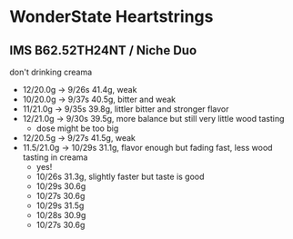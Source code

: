# WonderState Heartstrings

## IMS B62.52TH24NT / Niche Duo

don't drinking creama

- 12/20.0g -> 9/26s 41.4g, weak
- 10/20.0g -> 9/37s 40.5g, bitter and weak
- 11/21.0g -> 9/35s 39.8g, littler bitter and stronger flavor
- 12/21.0g -> 9/30s 39.5g, more balance but still very little wood tasting
  - dose might be too big
- 12/20.5g -> 9/27s 41.5g, weak
- 11.5/21.0g -> 10/29s 31.1g, flavor enough but fading fast, less wood tasting in creama
  - yes!
  - 10/26s 31.3g, slightly faster but taste is good
  - 10/29s 30.6g
  - 10/27s 30.6g
  - 10/29s 31.5g
  - 10/28s 30.9g
  - 10/27s 30.6g
